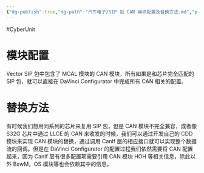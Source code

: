 ```yaml
---
{"dg-publish":true,"dg-path":"汽车电子/SIP 包 CAN 模块配置及替换方法.md","permalink":"/汽车电子/SIP 包 CAN 模块配置及替换方法/","created":"2024-07-11T16:11:06.824+08:00","updated":"2024-07-11T16:38:05.002+08:00"}
---
```


#CyberUnit

# 模块配置

Vector SIP 包中包含了 MCAL 模块的 CAN 模块，所有如果是和芯片完全匹配的 SIP 包，就可以直接在 DaVinci Configurator 中完成所有 CAN 相关的配置。
# 替换方法

有时候我们想用同系列的芯片来复用 SIP 包，但是 CAN 模块不完全兼容，或者像 S32G 芯片中通过 LLCE 的 CAN 来收发的时候，我们可以通过开发自己的 CDD 模块来实现 CAN 模块的替换，通过调用 CanIf 层的相应接口就可以实现整个数据流的回调。但是在 DaVinci Configurator 的配置过程我们依然需要将 CAN 配置起来，因为 CanIf 层有很多配置项需要引用 CAN 模块 HOH 等相关信息，除此以外 BswM，OS 模块等也会依赖其中的信息。